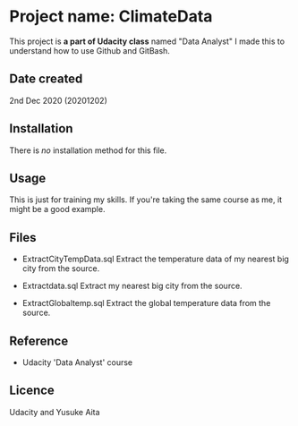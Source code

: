 # Project name: ClimateData
This project is **a part of Udacity class** named "Data Analyst"
I made this to understand how to use Github and GitBash.

## Date created
2nd Dec 2020 (20201202)

## Installation
There is _no_ installation method for this file.

## Usage
This is just for training my skills. If you're taking the same course as me,
it might be a good example.

## Files
- ExtractCityTempData.sql
  Extract the temperature data of my nearest big city from the source.

- Extractdata.sql
  Extract my nearest big city from the source.
  
- ExtractGlobaltemp.sql 
  Extract the global temperature data from the source.


## Reference
- Udacity 'Data Analyst' course

## Licence
Udacity and Yusuke Aita
